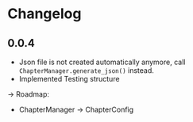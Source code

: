 # Changelog
## 0.0.4
* Json file is not created automatically anymore, call `ChapterManager.generate_json()` instead.
* Implemented Testing structure

-> Roadmap:

* ChapterManager -> ChapterConfig